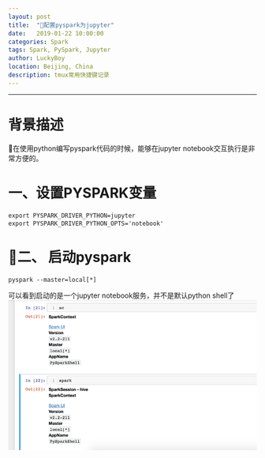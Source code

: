 ```yaml
---
layout: post
title:  "配置pyspark为jupyter"
date:   2019-01-22 10:00:00
categories: Spark
tags: Spark, PySpark, Jupyter
author: LuckyBoy
location: Beijing, China
description: tmux常用快捷键记录
---
```

---

# 背景描述

在使用python编写pyspark代码的时候，能够在jupyter notebook交互执行是非常方便的。

# 一、设置PYSPARK变量

```shell
export PYSPARK_DRIVER_PYTHON=jupyter
export PYSPARK_DRIVER_PYTHON_OPTS='notebook'
```

# 二、 启动pyspark

```shell
pyspark --master=local[*]
```

可以看到启动的是一个jupyter notebook服务，并不是默认python shell了
![启动示例图](https://github.com/byd913/shared_images/blob/master/pyspark_jupyter.png?raw=true)